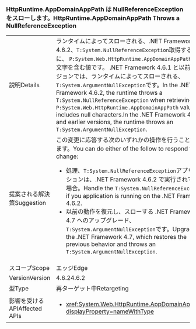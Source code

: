 ### <a name="httpruntimeappdomainapppath-throws-a-nullreferenceexception"></a><span data-ttu-id="072e4-101">HttpRuntime.AppDomainAppPath は NullReferenceException をスローします。</span><span class="sxs-lookup"><span data-stu-id="072e4-101">HttpRuntime.AppDomainAppPath Throws a NullReferenceException</span></span>

|   |   |
|---|---|
|<span data-ttu-id="072e4-102">説明</span><span class="sxs-lookup"><span data-stu-id="072e4-102">Details</span></span>|<span data-ttu-id="072e4-103">ランタイムによってスローされる、.NET Framework 4.6.2、<code>T:System.NullReferenceException</code>取得するときに、 <code>P:System.Web.HttpRuntime.AppDomainAppPath</code> null 文字を含む値です。 .NET Framework 4.6.1 と以前のバージョンでは、ランタイムによってスローされる、<code>T:System.ArgumentNullException</code>です。</span><span class="sxs-lookup"><span data-stu-id="072e4-103">In the .NET Framework 4.6.2, the runtime throws a <code>T:System.NullReferenceException</code> when retrieving a <code>P:System.Web.HttpRuntime.AppDomainAppPath</code> value that includes null characters.In the .NET Framework 4.6.1 and earlier versions, the runtime throws an <code>T:System.ArgumentNullException</code>.</span></span>|
|<span data-ttu-id="072e4-104">提案される解決策</span><span class="sxs-lookup"><span data-stu-id="072e4-104">Suggestion</span></span>|<span data-ttu-id="072e4-105">この変更に応答する次のいずれかの操作を行うことができます。</span><span class="sxs-lookup"><span data-stu-id="072e4-105">You can do either of the follow to respond to this change:</span></span><ul><li><span data-ttu-id="072e4-106">処理、<code>T:System.NullReferenceException</code>アプリケーションは、.NET Framework 4.6.2 で実行されている場合。</span><span class="sxs-lookup"><span data-stu-id="072e4-106">Handle the <code>T:System.NullReferenceException</code> if you application is running on the .NET Framework 4.6.2.</span></span></li><li><span data-ttu-id="072e4-107">以前の動作を復元し、スローする .NET Framework 4.7 へのアップグレード、<code>T:System.ArgumentNullException</code>です。</span><span class="sxs-lookup"><span data-stu-id="072e4-107">Upgrade to the .NET Framework 4.7, which restores the previous behavior and throws an <code>T:System.ArgumentNullException</code>.</span></span></li></ul>|
|<span data-ttu-id="072e4-108">スコープ</span><span class="sxs-lookup"><span data-stu-id="072e4-108">Scope</span></span>|<span data-ttu-id="072e4-109">エッジ</span><span class="sxs-lookup"><span data-stu-id="072e4-109">Edge</span></span>|
|<span data-ttu-id="072e4-110">Version</span><span class="sxs-lookup"><span data-stu-id="072e4-110">Version</span></span>|<span data-ttu-id="072e4-111">4.6.2</span><span class="sxs-lookup"><span data-stu-id="072e4-111">4.6.2</span></span>|
|<span data-ttu-id="072e4-112">型</span><span class="sxs-lookup"><span data-stu-id="072e4-112">Type</span></span>|<span data-ttu-id="072e4-113">再ターゲット中</span><span class="sxs-lookup"><span data-stu-id="072e4-113">Retargeting</span></span>|
|<span data-ttu-id="072e4-114">影響を受ける API</span><span class="sxs-lookup"><span data-stu-id="072e4-114">Affected APIs</span></span>|<ul><li><xref:System.Web.HttpRuntime.AppDomainAppPath?displayProperty=nameWithType></li></ul>|

